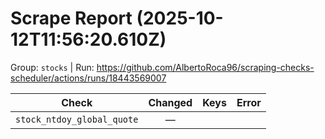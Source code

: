 # Scrape Report (2025-10-12T11:56:20.610Z)

Group: `stocks`  |  Run: https://github.com/AlbertoRoca96/scraping-checks-scheduler/actions/runs/18443569007

| Check | Changed | Keys | Error |
|---|:---:|:--|:--|
| `stock_ntdoy_global_quote` | — |  |  |
